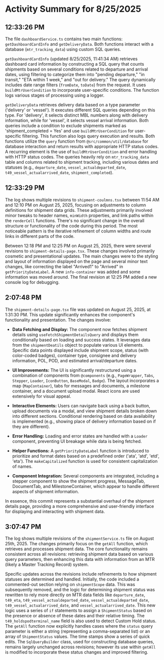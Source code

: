 # Activity Summary for 8/25/2025

## 12:33:26 PM
The file `dashboardService.ts` contains two main functions: `getDashboardCardInfo` and `getDeliveryData`.  Both functions interact with a database (`mtr_tracking_data`) using custom SQL queries.

`getDashboardCardInfo` (updated 8/25/2025, 11:41:34 AM) retrieves dashboard card information by constructing a SQL query that counts shipments based on several conditions related to departure and arrival dates, using filtering to categorize them into "pending departure," "in transit," "ETA within 1 week," and "out for delivery." The query dynamically includes date range filters (`fromDate`, `toDate`) from the request.  It uses `buildMtrUserCondition` to incorporate user-specific conditions. The function logs various stages of processing using a logger.

`getDeliveryData` retrieves delivery data based on a type parameter ('delivery' or 'vessel').  It executes different SQL queries depending on this type.  For 'delivery', it selects distinct MBL numbers along with delivery information, while for 'vessel', it selects vessel arrival information. Both queries include a condition to exclude shipments marked as 'shipment_completed = Yes' and use `buildMtrUserCondition` for user-specific filtering. This function also logs query execution and results.  Both functions utilize the `query` function from `@src/common/util/database` for database interaction and return results with appropriate HTTP status codes.  A recurring element is the use of `buildMtrUserCondition` and error handling with HTTP status codes.  The queries heavily rely on  `mtr_tracking_data` table and columns related to shipment tracking, including various dates and statuses (e.g., `departure_date`, `vessel_actualdeparted_date`, `t49_vessel_actualarrived_date`, `shipment_completed`).


## 12:33:29 PM
The log shows multiple revisions to `shipment-coulmns.tsx` between 11:54 AM and 12:10 PM on August 25, 2025, focusing on adjustments to column definitions for shipment data grids.  These adjustments primarily involved minor tweaks to header names, `minWidth` properties, and  link paths within the `renderCell` functions.  There's no significant change in the overall structure or functionality of the code during this period.  The most noticeable pattern is the iterative refinement of column widths and  route links in different parts of the code.


Between 12:18 PM and 12:25 PM on August 25, 2025, there were several revisions to `shipment-details-page.tsx`.  These changes involved primarily cosmetic and presentational updates.  The main changes were to the styling and layout of information displayed on the page  and several minor text changes, like correcting the label "Arrived1" to "Arrived" in `getPriorityDateLabel`.  A new `info-container` was added and some information was moved around.  The final revision at 12:25 PM added a new console log for debugging.


## 2:07:48 PM
The `shipment-details-page.tsx` file was updated on August 25, 2025, at 1:31:30 PM.  This update significantly enhances the component's functionality and presentation.  The changes involve:

* **Data Fetching and Display:** The component now fetches shipment details using `useFetchShipmentDetailsQuery` and displays them conditionally based on loading and success states.  It leverages data from the `shipmentDeatils` object to populate various UI elements.  Specific data points displayed include shipment scope, status (with color-coded badges), container type, consignee and delivery information, POL, POD, and estimated arrival/departure dates.

* **UI Improvements:**  The UI is significantly restructured using a combination of components from `@components` (e.g., `PageWrapper`, `Tabs`, `Stepper`, `Loader`, `IconButton`, `BaseModal`, `Badge`). The layout incorporates a map (`MapContainer`), tabs for messages and documents, a milestone container, and a document upload modal.  React icons are used extensively for visual appeal.

* **Interactive Elements:**  Users can navigate back using a back button, upload documents via a modal, and view shipment details broken down into different sections.  Conditional rendering based on data availability is implemented (e.g., showing place of delivery information based on if they are different).


* **Error Handling:**  Loading and error states are handled with a `Loader` component, preventing UI breakage while data is being fetched.

* **Helper Functions:**  A `getPriorityDateLabel` function is introduced to prioritize and format dates based on a predefined order ('ata', 'atd', 'etd', 'eta').  The `makeCapitalized` function is used for consistent capitalization of names.

* **Component Integration:**  Several components are integrated, including a stepper component to show the shipment progress, MessageTab, DocumentTab, and MilestoneContainer, which appear to handle different aspects of shipment information.


In essence, this commit represents a substantial overhaul of the shipment details page, providing a more comprehensive and user-friendly interface for displaying and interacting with shipment data.


## 3:07:47 PM
The log shows multiple revisions of the `shipmentService.ts` file on August 25th, 2025.  The changes primarily focus on the `getAll` function, which retrieves and processes shipment data.  The core functionality remains consistent across all revisions: retrieving shipment data based on various query parameters, then enhancing this data with information from an MTR (likely a Master Tracking Record) system.

Specific updates across the revisions include refinements to how shipment statuses are determined and handled. Initially, the code included a commented-out section relying on `shipmentScope` data. This was subsequently removed,  and the logic for determining shipment status was rewritten to rely more directly on MTR data fields like `departure_date`, `t49_eta`, `t49_vessel_actualdeparted_date`, `vessel_actualdeparted_date`, `t49_vessel_actualarrived_date`, and `vessel_actualarrived_date`. This new logic uses a series of `if` statements to assign a `ShipmentStatus` based on the presence or absence of these dates and their relative timing.  The `t49_holdspodterminal_name` field is also used to detect Custom Hold status.  The `getAll` function now explicitly handles cases where the `status` query parameter is either a string (representing a comma-separated list) or an array of `ShipmentStatus` values.  The time stamps show a series of quick edits.  The `SqlQueryBuilder` class, used for constructing database queries, remains largely unchanged across revisions; however its use within `getAll` is modified to incorporate these status changes and improved filtering.
